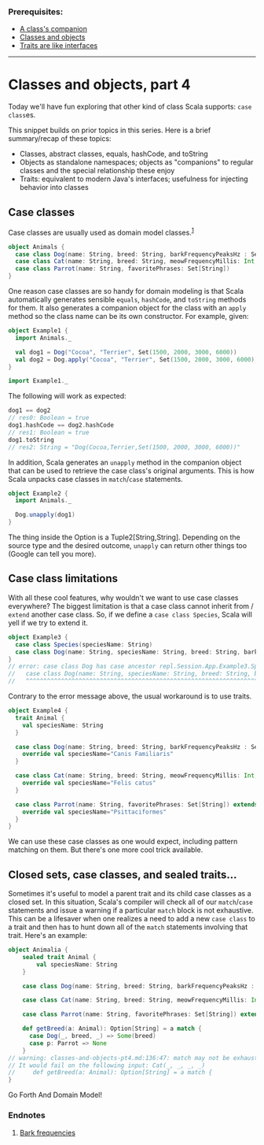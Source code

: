 ### Prerequisites:

* [A class's companion](/bootcamp/snippets/classes-and-objects-pt2.md)
* [Classes and objects](/bootcamp/snippets/classes-and-objects-pt1.md)
* [Traits are like interfaces](/bootcamp/snippets/classes-and-objects-pt3.md)

--------

# Classes and objects, part 4

Today we'll have fun exploring that other kind of class Scala supports: `case class`es.

This snippet builds on prior topics in this series.  Here is a brief summary/recap of these topics:

* Classes, abstract classes, equals, hashCode, and toString
* Objects as standalone namespaces; objects as "companions" to regular classes and the special relationship these enjoy
* Traits: equivalent to modern Java's interfaces; usefulness for injecting behavior into classes

## Case classes

Case classes are usually used as domain model classes.<sup>[1](#Endnotes)</sup>

```scala
object Animals {
  case class Dog(name: String, breed: String, barkFrequencyPeaksHz : Set[Int])
  case class Cat(name: String, breed: String, meowFrequencyMillis: Int, sleepFrequencyMillis: Int)
  case class Parrot(name: String, favoritePhrases: Set[String])
}
```

One reason case classes are so handy for domain modeling is that Scala automatically generates sensible `equals`, `hashCode`, and `toString` methods for them.  It also generates a companion object for the class with an `apply` method so the class name can be its own constructor.  For example, given:

```scala
object Example1 {
  import Animals._

  val dog1 = Dog("Cocoa", "Terrier", Set(1500, 2000, 3000, 6000))
  val dog2 = Dog.apply("Cocoa", "Terrier", Set(1500, 2000, 3000, 6000))
}
```

```scala
import Example1._
```

The following will work as expected:

```scala
dog1 == dog2
// res0: Boolean = true
dog1.hashCode == dog2.hashCode
// res1: Boolean = true
dog1.toString
// res2: String = "Dog(Cocoa,Terrier,Set(1500, 2000, 3000, 6000))"
```

In addition, Scala generates an `unapply` method in the companion object that can be used to retrieve the case class's original arguments.  This is how Scala unpacks case classes in `match`/`case` statements.

```scala
object Example2 {
  import Animals._

  Dog.unapply(dog1)
}
```

The thing inside the Option is a Tuple2[String,String].  Depending on the source type and the desired outcome, `unapply` can return other things too  (Google can tell you more).

## Case class limitations

With all these cool features, why wouldn't we want to use case classes everywhere?  The biggest limitation is that a case class cannot inherit from / `extend` another case class.  So, if we define a `case class Species`, Scala will yell if we try to extend it.

```scala
object Example3 {
  case class Species(speciesName: String)
  case class Dog(name: String, speciesName: String, breed: String, barkFequencyPeaksHz: Set[Int]) extends Species(speciesName)
}
// error: case class Dog has case ancestor repl.Session.App.Example3.Species, but case-to-case inheritance is prohibited. To overcome this limitation, use extractors to pattern match on non-leaf nodes.
//   case class Dog(name: String, speciesName: String, breed: String, barkFequencyPeaksHz: Set[Int]) extends Species(speciesName)
//   ^^^^^^^^^^^^^^^^^^^^^^^^^^^^^^^^^^^^^^^^^^^^^^^^^^^^^^^^^^^^^^^^^^^^^^^^^^^^^^^^^^^^^^^^^^^^^^^^^^^^^^^^^^^^^^^^^^^^^^^^^^^^
```

Contrary to the error message above, the usual workaround is to use traits.

```scala
object Example4 {
  trait Animal {
    val speciesName: String
  }

  case class Dog(name: String, breed: String, barkFrequencyPeaksHz : Set[Int]) extends Animal {
    override val speciesName="Canis Familiaris"
  }

  case class Cat(name: String, breed: String, meowFrequencyMillis: Int, sleepFrequencyMillis: Int)   extends Animal {
    override val speciesName="Felis catus"
  }

  case class Parrot(name: String, favoritePhrases: Set[String]) extends Animal {
    override val speciesName="Psittaciformes"
  }
}
```

We can use these case classes as one would expect, including pattern matching on them.  But there's one more cool trick available.

## Closed sets, case classes, and sealed traits...

Sometimes it's useful to model a parent trait and its child case classes as a closed set.  In this situation, Scala's compiler will check all of our `match`/`case` statements and issue a warning if a particular `match` block is not exhaustive.  This can be a lifesaver when one realizes a need to add a new `case class` to a trait and then has to hunt down all of the `match` statements involving that trait.  Here's an example:

```scala
object Animalia {
    sealed trait Animal {
        val speciesName: String
    }

    case class Dog(name: String, breed: String, barkFrequencyPeaksHz : Set[Int]) extends Animal { override val speciesName="Canis Familiaris" }

    case class Cat(name: String, breed: String, meowFrequencyMillis: Int, sleepFrequencyMillis: Int) extends Animal { override val speciesName="Felis catus" }

    case class Parrot(name: String, favoritePhrases: Set[String]) extends Animal { override val speciesName="Psittaciformes" }

    def getBreed(a: Animal): Option[String] = a match {
      case Dog(_, breed, _) => Some(breed)
      case p: Parrot => None
    }
// warning: classes-and-objects-pt4.md:136:47: match may not be exhaustive.
// It would fail on the following input: Cat(_, _, _, _)
//     def getBreed(a: Animal): Option[String] = a match {
}
```


Go Forth And Domain Model!

### Endnotes

1. [Bark frequencies](http://article.sciencepublishinggroup.com/pdf/10.11648.j.ijmea.20140201.14.pdf)

